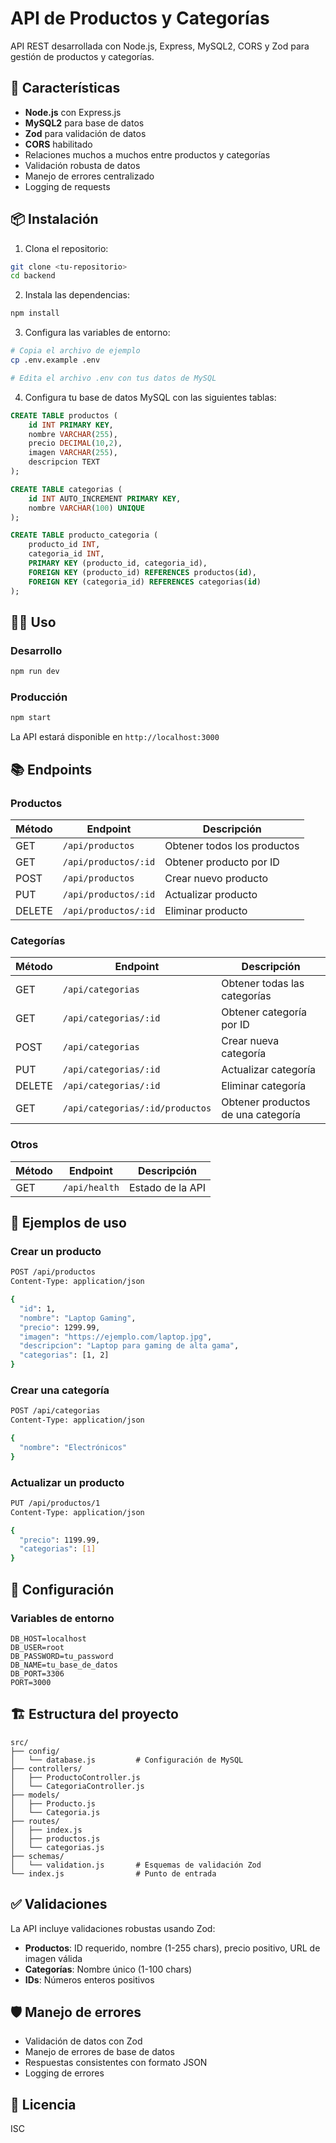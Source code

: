 # API de Productos y Categorías

API REST desarrollada con Node.js, Express, MySQL2, CORS y Zod para gestión de productos y categorías.

## 🚀 Características

- **Node.js** con Express.js
- **MySQL2** para base de datos
- **Zod** para validación de datos
- **CORS** habilitado
- Relaciones muchos a muchos entre productos y categorías
- Validación robusta de datos
- Manejo de errores centralizado
- Logging de requests

## 📦 Instalación

1. Clona el repositorio:
```bash
git clone <tu-repositorio>
cd backend
```

2. Instala las dependencias:
```bash
npm install
```

3. Configura las variables de entorno:
```bash
# Copia el archivo de ejemplo
cp .env.example .env

# Edita el archivo .env con tus datos de MySQL
```

4. Configura tu base de datos MySQL con las siguientes tablas:

```sql
CREATE TABLE productos (
    id INT PRIMARY KEY,
    nombre VARCHAR(255),
    precio DECIMAL(10,2),
    imagen VARCHAR(255),
    descripcion TEXT
);

CREATE TABLE categorias (
    id INT AUTO_INCREMENT PRIMARY KEY,
    nombre VARCHAR(100) UNIQUE
);

CREATE TABLE producto_categoria (
    producto_id INT,
    categoria_id INT,
    PRIMARY KEY (producto_id, categoria_id),
    FOREIGN KEY (producto_id) REFERENCES productos(id),
    FOREIGN KEY (categoria_id) REFERENCES categorias(id)
);
```

## 🏃‍♂️ Uso

### Desarrollo
```bash
npm run dev
```

### Producción
```bash
npm start
```

La API estará disponible en `http://localhost:3000`

## 📚 Endpoints

### Productos

| Método | Endpoint | Descripción |
|--------|----------|-------------|
| GET | `/api/productos` | Obtener todos los productos |
| GET | `/api/productos/:id` | Obtener producto por ID |
| POST | `/api/productos` | Crear nuevo producto |
| PUT | `/api/productos/:id` | Actualizar producto |
| DELETE | `/api/productos/:id` | Eliminar producto |

### Categorías

| Método | Endpoint | Descripción |
|--------|----------|-------------|
| GET | `/api/categorias` | Obtener todas las categorías |
| GET | `/api/categorias/:id` | Obtener categoría por ID |
| POST | `/api/categorias` | Crear nueva categoría |
| PUT | `/api/categorias/:id` | Actualizar categoría |
| DELETE | `/api/categorias/:id` | Eliminar categoría |
| GET | `/api/categorias/:id/productos` | Obtener productos de una categoría |

### Otros

| Método | Endpoint | Descripción |
|--------|----------|-------------|
| GET | `/api/health` | Estado de la API |

## 📝 Ejemplos de uso

### Crear un producto
```bash
POST /api/productos
Content-Type: application/json

{
  "id": 1,
  "nombre": "Laptop Gaming",
  "precio": 1299.99,
  "imagen": "https://ejemplo.com/laptop.jpg",
  "descripcion": "Laptop para gaming de alta gama",
  "categorias": [1, 2]
}
```

### Crear una categoría
```bash
POST /api/categorias
Content-Type: application/json

{
  "nombre": "Electrónicos"
}
```

### Actualizar un producto
```bash
PUT /api/productos/1
Content-Type: application/json

{
  "precio": 1199.99,
  "categorias": [1]
}
```

## 🔧 Configuración

### Variables de entorno

```env
DB_HOST=localhost
DB_USER=root
DB_PASSWORD=tu_password
DB_NAME=tu_base_de_datos
DB_PORT=3306
PORT=3000
```

## 🏗️ Estructura del proyecto

```
src/
├── config/
│   └── database.js         # Configuración de MySQL
├── controllers/
│   ├── ProductoController.js
│   └── CategoriaController.js
├── models/
│   ├── Producto.js
│   └── Categoria.js
├── routes/
│   ├── index.js
│   ├── productos.js
│   └── categorias.js
├── schemas/
│   └── validation.js       # Esquemas de validación Zod
└── index.js                # Punto de entrada
```

## ✅ Validaciones

La API incluye validaciones robustas usando Zod:

- **Productos**: ID requerido, nombre (1-255 chars), precio positivo, URL de imagen válida
- **Categorías**: Nombre único (1-100 chars)
- **IDs**: Números enteros positivos

## 🛡️ Manejo de errores

- Validación de datos con Zod
- Manejo de errores de base de datos
- Respuestas consistentes con formato JSON
- Logging de errores

## 📄 Licencia

ISC

